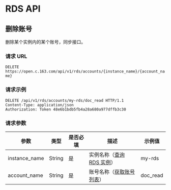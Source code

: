 # RDS API

## 删除账号

删除某个实例内的某个账号，同步接口。

### 请求 URL

`DELETE https://open.c.163.com/api/v1/rds/accounts/{instance_name}/{account_name}`

### 请求示例

```http
DELETE /api/v1/rds/accounts/my-rds/doc_read HTTP/1.1
Content-Type: application/json
Authorization: Token 48e6b1bdb5fb4a28a680a977dffb3c30
```

### 请求参数


|      参数     |  类型  | 是否必填 |                                            描述                                            |  示例值  |
|---------------|--------|----------|--------------------------------------------------------------------------------------------|----------|
| instance_name | String | 是       | 实例名称（[查询 RDS 实例](../md.html#!平台服务/RDS/API手册/查询RDS实例.md)） | my-rds   |
| account_name  | String | 是       | 账号名称（[获取账号列表](../md.html#!平台服务/RDS/API手册/获取账号列表.md)） | doc_read |

